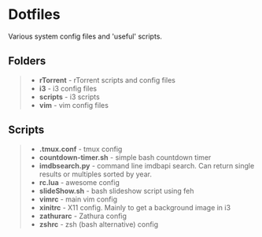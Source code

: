 # Dotfiles

Various system config files and 'useful' scripts.

## Folders
> - **rTorrent** - rTorrent scripts and config files
> - **i3** - i3 config files
> - **scripts** - i3 scripts
> - **vim** - vim config files

## Scripts
> - **.tmux.conf** - tmux config
> - **countdown-timer.sh** - simple bash countdown timer
> - **imdbsearch.py** - command line imdbapi search. Can return single results or
multiples sorted by year.
> - **rc.lua** - awesome config
> - **slideShow.sh** - bash slideshow script using feh
> - **vimrc** - main vim config
> - **xinitrc** - X11 config. Mainly to get a background image in i3
> - **zathurarc** - Zathura config
> - **zshrc** - zsh (bash alternative) config
